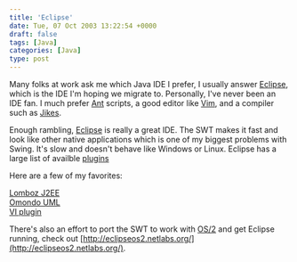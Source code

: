 ```yaml
---
title: 'Eclipse'
date: Tue, 07 Oct 2003 13:22:54 +0000
draft: false
tags: [Java]
categories: [Java]
type: post
---
```


Many folks at work ask me which Java IDE I prefer, I usually answer [Eclipse](http://www.eclipse.org/), which is the IDE I'm hoping we migrate to. Personally, I've never been an IDE fan. I much prefer [Ant](http://ant.apache.org/) scripts, a good editor like [Vim](http://www.vim.org/), and a compiler such as [Jikes](http://oss.software.ibm.com/developerworks/opensource/jikes/).

Enough rambling, [Eclipse](http://www.eclipse.org/) is really a great IDE. The SWT makes it fast and look like other native applications which is one of my biggest problems with Swing. It's slow and doesn't behave like Windows or Linux. Eclipse has a large list of availble [plugins](http://eclipse-plugins.2y.net/eclipse/index.jsp)

Here are a few of my favorites:

[Lomboz J2EE](http://eclipse-plugins.2y.net/eclipse/plugin_details.jsp?id=38)  
[Omondo UML](http://eclipse-plugins.2y.net/eclipse/plugin_details.jsp?id=151)  
[VI plugin](http://www.mjwall.com/node/view/29)  

There's also an effort to port the SWT to work with [OS/2](http://www-3.ibm.com/software/os/warp/) and get Eclipse running, check out [http://eclipseos2.netlabs.org/](http://eclipseos2.netlabs.org/).